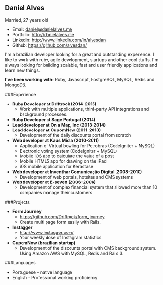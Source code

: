Daniel Alves
--------------
Married, 27 years old
* Email: daniel@danielalves.me
* Portfolio: http://danielalves.me
* Linkedin: http://www.linkedin.com/in/alvesdan
* Github: https://github.com/alvesdan/

I'm a brazilian developer looking for a great and outstanding experience. I like to work with ruby, agile development, startups and other cool stuffs. I'm always looking for building scalable, fast and user friendly applications and learn new things.

__I’ve been working with:__ Ruby, Javascript, PostgreSQL, MySQL, Redis and MongoDB.

###Experience
* __Ruby Developer at Driftrock (2014-2015)__
   * Work with multiple applications, third-party API integrations and background processes.
* __Ruby Developer at Sage Portugal (2014)__
* __Lead developer at On a Map, Inc (2013-2014)__
* __Lead developer at CupomNow (2011-2013)__
   * Development of the daily discounts portal from scratch
* __Web developer at Kaus Mídia (2010-2011)__
   * Application of Virtual bowling for Petrobras (CodeIgniter + MySQL) 
   * Electronic voting system (CodeIgniter + MySQL)
   * Mobile iOS app to calculate the value of a post
   * Mobile HTML5 app for drawing on the iPad
   * iOS mobile application for Kerastase
* __Web developer at Inventhar Comunicação Digital (2008-2010)__
   * Development of web portals, hotsites and CMS systems
* __Web developer at E-seven (2006-2008)__
   * Development of complex financial system that allowed more than 10 companies manage their customers

###Projects
* __Form Journey__
   * https://github.com/Driftrock/form_journey
   * Create multi page form easily with Rails.
* __Instagger__
   * http://www.instagger.com/
   * Your weekly dose of Instagram statistics
* __CupomNow (brazilian startup)__
   * Development of the discounts portal with CMS background system. Using Amazon AWS with MySQL, Redis and Rails 3.

###Languages
* Portuguese - native language
* English - Professional working proficiency
